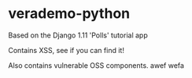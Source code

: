 # verademo-python

Based on the Django 1.11 'Polls' tutorial app

Contains XSS, see if you can find it!

Also contains vulnerable OSS components.
awef
wefa
